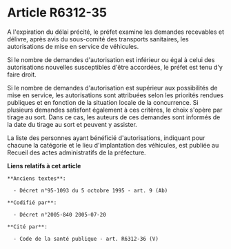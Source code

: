 # Article R6312-35

A l'expiration du délai précité, le préfet examine les demandes recevables et délivre, après avis du sous-comité des
transports sanitaires, les autorisations de mise en service de véhicules.

Si le nombre de demandes d'autorisation est inférieur ou égal à celui des autorisations nouvelles susceptibles d'être
accordées, le préfet est tenu d'y faire droit.

Si le nombre de demandes d'autorisation est supérieur aux possibilités de mise en service, les autorisations sont attribuées
selon les priorités rendues publiques et en fonction de la situation locale de la concurrence. Si plusieurs demandes
satisfont également à ces critères, le choix s'opère par tirage au sort. Dans ce cas, les auteurs de ces demandes sont
informés de la date du tirage au sort et peuvent y assister.

La liste des personnes ayant bénéficié d'autorisations, indiquant pour chacune la catégorie et le lieu d'implantation des
véhicules, est publiée au Recueil des actes administratifs de la préfecture.

**Liens relatifs à cet article**

	**Anciens textes**:

	  - Décret n°95-1093 du 5 octobre 1995 - art. 9 (Ab)

	**Codifié par**:

	  - Décret n°2005-840 2005-07-20

	**Cité par**:

	  - Code de la santé publique - art. R6312-36 (V)
